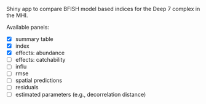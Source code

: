 Shiny app to compare BFISH model based indices for the Deep 7 complex in the MHI.

Available panels:
- [x] summary table
- [x] index
- [x] effects: abundance
- [ ] effects: catchability
- [ ] influ
- [ ] rmse
- [ ] spatial predictions
- [ ] residuals
- [ ] estimated parameters (e.g., decorrelation distance)
